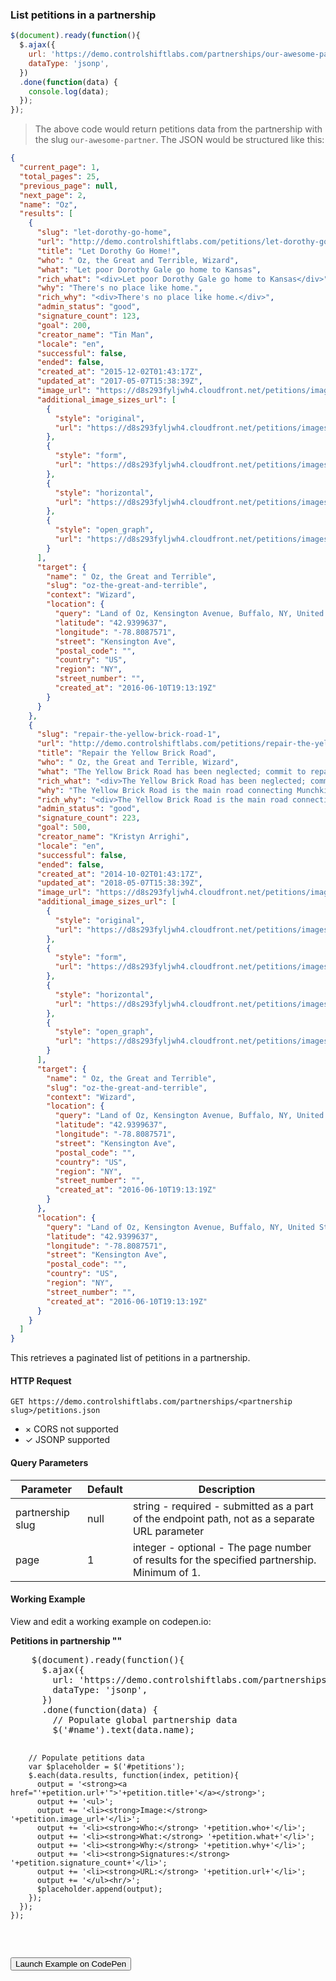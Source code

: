 ### List petitions in a partnership

```js
$(document).ready(function(){
  $.ajax({
    url: 'https://demo.controlshiftlabs.com/partnerships/our-awesome-partner/petitions.json',
    dataType: 'jsonp',
  })
  .done(function(data) {
    console.log(data);
  });
});
```

> The above code would return petitions data from the partnership with the slug `our-awesome-partner`.  The JSON would be structured like this:

```json
{
  "current_page": 1,
  "total_pages": 25,
  "previous_page": null,
  "next_page": 2,
  "name": "Oz",
  "results": [
    {
      "slug": "let-dorothy-go-home",
      "url": "http://demo.controlshiftlabs.com/petitions/let-dorothy-go-home",
      "title": "Let Dorothy Go Home!",
      "who": " Oz, the Great and Terrible, Wizard",
      "what": "Let poor Dorothy Gale go home to Kansas",
      "rich_what": "<div>Let poor Dorothy Gale go home to Kansas</div>",
      "why": "There's no place like home.",
      "rich_why": "<div>There's no place like home.</div>",
      "admin_status": "good",
      "signature_count": 123,
      "goal": 200,
      "creator_name": "Tin Man",
      "locale": "en",
      "successful": false,
      "ended": false,
      "created_at": "2015-12-02T01:43:17Z",
      "updated_at": "2017-05-07T15:38:39Z",
      "image_url": "https://d8s293fyljwh4.cloudfront.net/petitions/images/92283/hero/2016-06-20-1466458252-1098096-ywllowbrickroad.jpg?1473884741",
      "additional_image_sizes_url": [
        {
          "style": "original",
          "url": "https://d8s293fyljwh4.cloudfront.net/petitions/images/92283/original/2016-06-20-1466458252-1098096-ywllowbrickroad.jpg?1473884741"
        },
        {
          "style": "form",
          "url": "https://d8s293fyljwh4.cloudfront.net/petitions/images/92283/form/2016-06-20-1466458252-1098096-ywllowbrickroad.jpg?1473884741"
        },
        {
          "style": "horizontal",
          "url": "https://d8s293fyljwh4.cloudfront.net/petitions/images/92283/horizontal/2016-06-20-1466458252-1098096-ywllowbrickroad.jpg?1473884741"
        },
        {
          "style": "open_graph",
          "url": "https://d8s293fyljwh4.cloudfront.net/petitions/images/92283/open_graph/2016-06-20-1466458252-1098096-ywllowbrickroad.jpg?1473884741"
        }
      ],
      "target": {
        "name": " Oz, the Great and Terrible",
        "slug": "oz-the-great-and-terrible",
        "context": "Wizard",
        "location": {
          "query": "Land of Oz, Kensington Avenue, Buffalo, NY, United States",
          "latitude": "42.9399637",
          "longitude": "-78.8087571",
          "street": "Kensington Ave",
          "postal_code": "",
          "country": "US",
          "region": "NY",
          "street_number": "",
          "created_at": "2016-06-10T19:13:19Z"
        }
      }
    },
    {
      "slug": "repair-the-yellow-brick-road-1",
      "url": "http://demo.controlshiftlabs.com/petitions/repair-the-yellow-brick-road-1",
      "title": "Repair the Yellow Brick Road",
      "who": " Oz, the Great and Terrible, Wizard",
      "what": "The Yellow Brick Road has been neglected; commit to repairing the damaged sections of the road in the next year!",
      "rich_what": "<div>The Yellow Brick Road has been neglected; commit to repairing the damaged sections of the road in the next year!</div>",
      "why": "The Yellow Brick Road is the main road connecting Munchkin Country to the Emerald City and in its current state it's impassable.",
      "rich_why": "<div>The Yellow Brick Road is the main road connecting Munchkin Country to the Emerald City and in its current state it's impassable.</div>",
      "admin_status": "good",
      "signature_count": 223,
      "goal": 500,
      "creator_name": "Kristyn Arrighi",
      "locale": "en",
      "successful": false,
      "ended": false,
      "created_at": "2014-10-02T01:43:17Z",
      "updated_at": "2018-05-07T15:38:39Z",
      "image_url": "https://d8s293fyljwh4.cloudfront.net/petitions/images/92283/hero/2016-06-20-1466458252-1098096-ywllowbrickroad.jpg?1473884741",
      "additional_image_sizes_url": [
        {
          "style": "original",
          "url": "https://d8s293fyljwh4.cloudfront.net/petitions/images/92283/original/2016-06-20-1466458252-1098096-ywllowbrickroad.jpg?1473884741"
        },
        {
          "style": "form",
          "url": "https://d8s293fyljwh4.cloudfront.net/petitions/images/92283/form/2016-06-20-1466458252-1098096-ywllowbrickroad.jpg?1473884741"
        },
        {
          "style": "horizontal",
          "url": "https://d8s293fyljwh4.cloudfront.net/petitions/images/92283/horizontal/2016-06-20-1466458252-1098096-ywllowbrickroad.jpg?1473884741"
        },
        {
          "style": "open_graph",
          "url": "https://d8s293fyljwh4.cloudfront.net/petitions/images/92283/open_graph/2016-06-20-1466458252-1098096-ywllowbrickroad.jpg?1473884741"
        }
      ],
      "target": {
        "name": " Oz, the Great and Terrible",
        "slug": "oz-the-great-and-terrible",
        "context": "Wizard",
        "location": {
          "query": "Land of Oz, Kensington Avenue, Buffalo, NY, United States",
          "latitude": "42.9399637",
          "longitude": "-78.8087571",
          "street": "Kensington Ave",
          "postal_code": "",
          "country": "US",
          "region": "NY",
          "street_number": "",
          "created_at": "2016-06-10T19:13:19Z"
        }
      },
      "location": {
        "query": "Land of Oz, Kensington Avenue, Buffalo, NY, United States",
        "latitude": "42.9399637",
        "longitude": "-78.8087571",
        "street": "Kensington Ave",
        "postal_code": "",
        "country": "US",
        "region": "NY",
        "street_number": "",
        "created_at": "2016-06-10T19:13:19Z"
      }
    }
  ]
}
```

This retrieves a paginated list of petitions in a partnership.

#### HTTP Request

`GET https://demo.controlshiftlabs.com/partnerships/<partnership slug>/petitions.json`

- &times; CORS not supported
- &check; JSONP supported

#### Query Parameters

Parameter | Default | Description
--------- | ------- | -----------
partnership slug | null | string - required - submitted as a part of the endpoint path, not as a separate URL parameter
page | 1 | integer - optional - The page number of results for the specified partnership. Minimum of 1.

#### Working Example

View and edit a working example on codepen.io:

<div class="js-codepen-data hidden"  data-title="ControlShift Labs: List of Petitions in a Partnership Example">
  <div class="codepen-html">
    <strong>Petitions in partnership "<span id="name"></span>"</strong>
    <div id="petitions">
    </div>
  </div>
  <pre class="codepen-js">
    $(document).ready(function(){
      $.ajax({
        url: 'https://demo.controlshiftlabs.com/partnerships/rtm-roundtable-of-mice/petitions.json',
        dataType: 'jsonp',
      })
      .done(function(data) {
        // Populate global partnership data
        $('#name').text(data.name);

        // Populate petitions data
        var $placeholder = $('#petitions');
        $.each(data.results, function(index, petition){
          output = '<strong><a href="'+petition.url+'">'+petition.title+'</a></strong>';
          output += '<ul>';
          output += '<li><strong>Image:</strong> '+petition.image_url+'</li>';
          output += '<li><strong>Who:</strong> '+petition.who+'</li>';
          output += '<li><strong>What:</strong> '+petition.what+'</li>';
          output += '<li><strong>Why:</strong> '+petition.why+'</li>';
          output += '<li><strong>Signatures:</strong> '+petition.signature_count+'</li>';
          output += '<li><strong>URL:</strong> '+petition.url+'</li>';
          output += '</ul><hr/>';
          $placeholder.append(output);
        });
      });
    });
  </pre>
</div>

<form action="https://codepen.io/pen/define" method="POST" target="_blank" class="hidden">
  <input type="hidden" name="data" class="js-data" value="">
  <input type="submit" value="Launch Example on CodePen">
</form>
<div></div>
